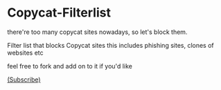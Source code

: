 # Copycat-Filterlist
there're too many copycat sites nowadays, so let's block them.


Filter list that blocks Copycat sites
this includes phishing sites, clones of websites etc

feel free to fork and add on to it if you'd like

[(Subscribe)](https://subscribe.adblockplus.org/?location=https://github.com/Smealm/Copycat-Filterlist/blob/main/Copycat%20filterlist&title=Smealm%27s%20Copycat%20filter)
